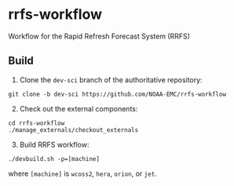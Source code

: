 # rrfs-workflow

Workflow for the Rapid Refresh Forecast System (RRFS)


## Build

1. Clone the `dev-sci` branch of the authoritative repository:
```
git clone -b dev-sci https://github.com/NOAA-EMC/rrfs-workflow
```

2. Check out the external components:
```
cd rrfs-workflow
./manage_externals/checkout_externals
```

3. Build RRFS workflow:
```
./devbuild.sh -p=[machine]
```
where `[machine]` is `wcoss2`, `hera`, `orion`, or `jet`.


